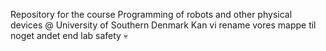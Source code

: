 Repository for the course Programming of robots and other physical devices @ University of Southern Denmark
Kan vi rename vores mappe til noget andet end lab safety 💀

